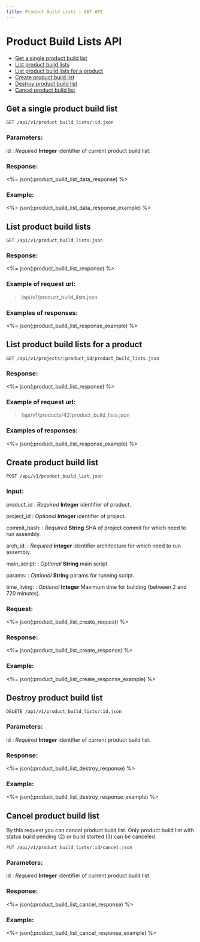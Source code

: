 ```yaml
---
title: Product Build Lists | ABF API
---
```


# Product Build Lists API

* <a href="#get-a-single-product-build-list">Get a single product build list</a>
* <a href="#list-product-build-lists">List product build lists</a>
* <a href="#list-product-build-lists-for-a-product">List product build lists for a product</a>
* <a href="#create-product-build-list">Create product build list</a>
* <a href="#destroy-product-build-list">Destroy product build list</a>
* <a href="#cancel-product-build-list">Cancel product build list</a>

## Get a single product build list

    GET /api/v1/product_build_lists/:id.json

### Parameters:

id
: _Required_ **Integer** identifier of current product build list.

### Response:

<%= json(:product_build_list_data_response) %>

### Example:

<%= json(:product_build_list_data_response_example) %>

## List product build lists

    GET /api/v1/product_build_lists.json

### Response:

<%= json(:product_build_list_response) %>

### Example of request url:

> /api/v1/product_build_lists.json

### Examples of responses:

<%= json(:product_build_list_response_example) %>

## List product build lists for a product

    GET /api/v1/projects/:product_id/product_build_lists.json

### Response:

<%= json(:product_build_list_response) %>

### Example of request url:

> /api/v1/products/42/product_build_lists.json

### Examples of responses:

<%= json(:product_build_list_response_example) %>

## Create product build list

    POST /api/v1/product_build_list.json

### Input:

product_id
: _Required_ **Integer** identifier of product.

project_id
: _Optional_ **Integer** identifier of project.

commit_hash:
: _Required_ **String** SHA of project commit for which need to run assembly.

arch_id:
: _Required_ **integer** identifier architecture for which need to run assembly.

main_script:
: _Optional_ **String** main script.

params:
: _Optional_ **String** params for running script.

time_living:
: _Optional_ **Integer** Maximum time for building (between 2 and 720 minutes).

### Request:

<%= json(:product_build_list_create_request) %>

### Response:

<%= json(:product_build_list_create_response) %>

### Example:

<%= json(:product_build_list_create_response_example) %>

## Destroy product build list

    DELETE /api/v1/product_build_lists/:id.json

### Parameters:

id
: _Required_ **Integer** identifier of current product build list.

### Response:

<%= json(:product_build_list_destroy_response) %>

### Example:

<%= json(:product_build_list_destroy_response_example) %>

## Cancel product build list

By this request you can cancel product build list.
Only product build list with status build pending (2) or build started (3) can be canceled.

    PUT /api/v1/product_build_lists/:id/cancel.json

### Parameters:

id
: _Required_ **Integer** identifier of current product build list.

### Response:

<%= json(:product_build_list_cancel_response) %>

### Example:

<%= json(:product_build_list_cancel_response_example) %>
